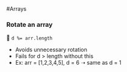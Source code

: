 #Arrays

### **Rotate an array**
🔹 ```d %= arr.length```
- Avoids unnecessary rotation
- Fails for d > length without this
- Ex: arr = [1,2,3,4,5], d = 6 ➝ same as d = 1


